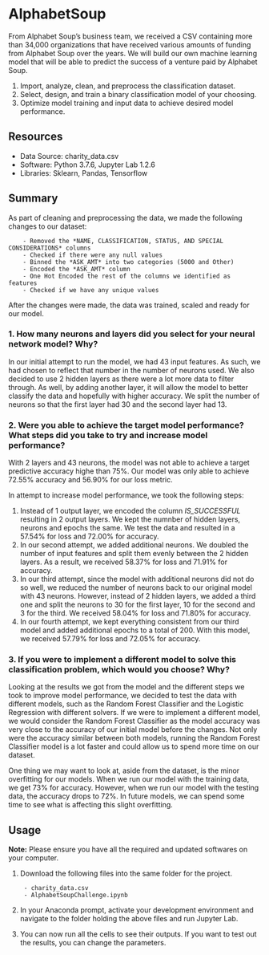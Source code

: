 # AlphabetSoup

From Alphabet Soup’s business team, we received a CSV containing more than 34,000 organizations that have received various amounts of funding from Alphabet Soup over the years. We will build our own machine learning model that will be able to predict the success of a venture paid by Alphabet Soup. 

1. Import, analyze, clean, and preprocess the classification dataset.
2. Select, design, and train a binary classification model of your choosing.
3. Optimize model training and input data to achieve desired model performance.

## Resources

- Data Source: charity_data.csv
- Software: Python 3.7.6, Jupyter Lab 1.2.6
- Libraries: Sklearn, Pandas, Tensorflow

## Summary

As part of cleaning and preprocessing the data, we made the following changes to our dataset:

        - Removed the *NAME, CLASSIFICATION, STATUS, AND SPECIAL CONSIDERATIONS* columns
        - Checked if there were any null values
        - Binned the *ASK_AMT* into two categories (5000 and Other)
        - Encoded the *ASK_AMT* column
        - One Hot Encoded the rest of the columns we identified as features
        - Checked if we have any unique values

After the changes were made, the data was trained, scaled and ready for our model.

### 1. How many neurons and layers did you select for your neural network model? Why?

In our initial attempt to run the model, we had 43 input features. As such, we had chosen to reflect that number in the number of neurons used. We also decided to use 2 hidden layers as there were a lot more data to filter through. As well, by adding another layer, it will allow the model to better classify the data and hopefully with higher accuracy. We split the number of neurons so that the first layer had 30 and the second layer had 13.

### 2. Were you able to achieve the target model performance? What steps did you take to try and increase model performance?

With 2 layers and 43 neurons, the model was not able to achieve a target predictive accuracy highe than 75%. Our model was only able to achieve 72.55% accuracy and 56.90% for our loss metric.

In attempt to increase model performance, we took the following steps:

   1. Instead of 1 output layer, we encoded the column *IS_SUCCESSFUL* resulting in 2 output layers. We kept the numnber of hidden layers, neurons and epochs the same. We test the data and resulted in a 57.54% for loss and 72.00% for accuracy.    
   2. In our second attempt, we added additional neurons. We doubled the number of input features and split them evenly between the 2 hidden layers. As a result, we received 58.37% for loss and 71.91% for accuracy.     
   3. In our third attempt, since the model with additional neurons did not do so well, we reduced the number of neurons back to our original model with 43 neurons. However, instead of 2 hidden layers, we added a third one and split the neurons to 30 for the first layer, 10 for the second and 3 for the third. We received 58.04% for loss and 71.80% for accuracy.      
   4. In our fourth attempt, we kept everything consistent from our third model and added additional epochs to a total of 200. With this model, we received 57.79% for loss and 72.05% for accuracy.

### 3. If you were to implement a different model to solve this classification problem, which would you choose? Why?

Looking at the results we got from the model and the different steps we took to improve model performance, we decided to test the data with different models, such as the Random Forest Classifier and the Logistic Regression with different solvers. If we were to implement a different model, we would consider the Random Forest Classifier as the model accuracy was very close to the accuracy of our initial model before the changes. Not only were the accuracy similar between both models, running the Random Forest Classifier model is a lot faster and could allow us to spend more time on our dataset. 

One thing we may want to look at, aside from the dataset, is the minor overfitting for our models. When we run our model with the training data, we get 73% for accuracy. However, when we run our model with the testing data, the accuracy drops to 72%. In future models, we can spend some time to see what is affecting this slight overfitting.

## Usage

**Note:** Please ensure you have all the required and updated softwares on your computer.

1. Download the following files into the same folder for the project.

        - charity_data.csv
        - AlphabetSoupChallenge.ipynb

2. In your Anaconda prompt, activate your development environment and navigate to the folder holding the above files and run Jupyter Lab. 

3. You can now run all the cells to see their outputs. If you want to test out the results, you can change the parameters.

